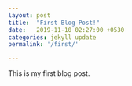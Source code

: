 ```yaml
---
layout: post
title:  "First Blog Post!"
date:   2019-11-10 02:27:00 +0530
categories: jekyll update
permalink: '/first/'

---
```


This is my first blog post.